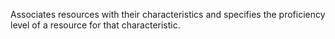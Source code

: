 Associates resources with their characteristics and specifies the proficiency level of a resource for that characteristic.